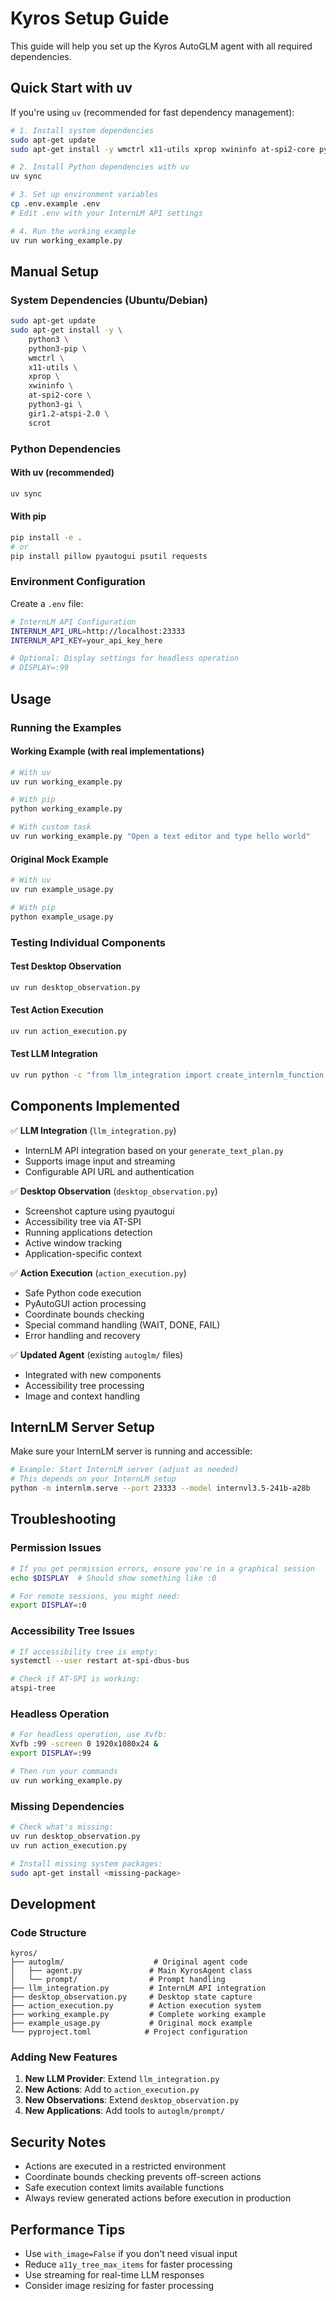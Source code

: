 # Kyros Setup Guide

This guide will help you set up the Kyros AutoGLM agent with all required dependencies.

## Quick Start with uv

If you're using `uv` (recommended for fast dependency management):

```bash
# 1. Install system dependencies
sudo apt-get update
sudo apt-get install -y wmctrl x11-utils xprop xwininfo at-spi2-core python3-gi gir1.2-atspi-2.0

# 2. Install Python dependencies with uv
uv sync

# 3. Set up environment variables
cp .env.example .env
# Edit .env with your InternLM API settings

# 4. Run the working example
uv run working_example.py
```

## Manual Setup

### System Dependencies (Ubuntu/Debian)

```bash
sudo apt-get update
sudo apt-get install -y \
    python3 \
    python3-pip \
    wmctrl \
    x11-utils \
    xprop \
    xwininfo \
    at-spi2-core \
    python3-gi \
    gir1.2-atspi-2.0 \
    scrot
```

### Python Dependencies

#### With uv (recommended)
```bash
uv sync
```

#### With pip
```bash
pip install -e .
# or
pip install pillow pyautogui psutil requests
```

### Environment Configuration

Create a `.env` file:

```bash
# InternLM API Configuration
INTERNLM_API_URL=http://localhost:23333
INTERNLM_API_KEY=your_api_key_here

# Optional: Display settings for headless operation
# DISPLAY=:99
```

## Usage

### Running the Examples

#### Working Example (with real implementations)
```bash
# With uv
uv run working_example.py

# With pip
python working_example.py

# With custom task
uv run working_example.py "Open a text editor and type hello world"
```

#### Original Mock Example
```bash
# With uv
uv run example_usage.py

# With pip
python example_usage.py
```

### Testing Individual Components

#### Test Desktop Observation
```bash
uv run desktop_observation.py
```

#### Test Action Execution
```bash
uv run action_execution.py
```

#### Test LLM Integration
```bash
uv run python -c "from llm_integration import create_internlm_function; print('LLM integration ready')"
```

## Components Implemented

✅ **LLM Integration** (`llm_integration.py`)
- InternLM API integration based on your `generate_text_plan.py`
- Supports image input and streaming
- Configurable API URL and authentication

✅ **Desktop Observation** (`desktop_observation.py`)
- Screenshot capture using pyautogui
- Accessibility tree via AT-SPI
- Running applications detection
- Active window tracking
- Application-specific context

✅ **Action Execution** (`action_execution.py`)
- Safe Python code execution
- PyAutoGUI action processing
- Coordinate bounds checking
- Special command handling (WAIT, DONE, FAIL)
- Error handling and recovery

✅ **Updated Agent** (existing `autoglm/` files)
- Integrated with new components
- Accessibility tree processing
- Image and context handling

## InternLM Server Setup

Make sure your InternLM server is running and accessible:

```bash
# Example: Start InternLM server (adjust as needed)
# This depends on your InternLM setup
python -m internlm.serve --port 23333 --model internvl3.5-241b-a28b
```

## Troubleshooting

### Permission Issues
```bash
# If you get permission errors, ensure you're in a graphical session
echo $DISPLAY  # Should show something like :0

# For remote sessions, you might need:
export DISPLAY=:0
```

### Accessibility Tree Issues
```bash
# If accessibility tree is empty:
systemctl --user restart at-spi-dbus-bus

# Check if AT-SPI is working:
atspi-tree
```

### Headless Operation
```bash
# For headless operation, use Xvfb:
Xvfb :99 -screen 0 1920x1080x24 &
export DISPLAY=:99

# Then run your commands
uv run working_example.py
```

### Missing Dependencies
```bash
# Check what's missing:
uv run desktop_observation.py
uv run action_execution.py

# Install missing system packages:
sudo apt-get install <missing-package>
```

## Development

### Code Structure
```
kyros/
├── autoglm/                    # Original agent code
│   ├── agent.py               # Main KyrosAgent class
│   └── prompt/                # Prompt handling
├── llm_integration.py         # InternLM API integration
├── desktop_observation.py     # Desktop state capture
├── action_execution.py        # Action execution system
├── working_example.py         # Complete working example
├── example_usage.py           # Original mock example
└── pyproject.toml            # Project configuration
```

### Adding New Features

1. **New LLM Provider**: Extend `llm_integration.py`
2. **New Actions**: Add to `action_execution.py`
3. **New Observations**: Extend `desktop_observation.py`
4. **New Applications**: Add tools to `autoglm/prompt/`

## Security Notes

- Actions are executed in a restricted environment
- Coordinate bounds checking prevents off-screen actions
- Safe execution context limits available functions
- Always review generated actions before execution in production

## Performance Tips

- Use `with_image=False` if you don't need visual input
- Reduce `a11y_tree_max_items` for faster processing
- Use streaming for real-time LLM responses
- Consider image resizing for faster processing